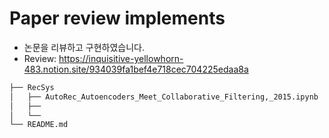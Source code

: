 # Paper review implements

* 논문을 리뷰하고 구현하였습니다.
* Review: https://inquisitive-yellowhorn-483.notion.site/934039fa1bef4e718cec704225edaa8a

```bash
├── RecSys
│   ├── AutoRec_Autoencoders_Meet_Collaborative_Filtering,_2015.ipynb
│   ├── 
│   └── 
└── README.md
``` 
